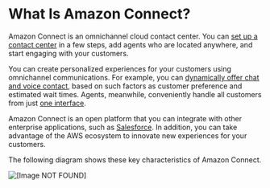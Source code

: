 # What Is Amazon Connect?<a name="what-is-amazon-connect"></a>

Amazon Connect is an omnichannel cloud contact center\. You can [set up a contact center](amazon-connect-get-started.md) in a few steps, add agents who are located anywhere, and start engaging with your customers\.

You can create personalized experiences for your customers using omnichannel communications\. For example, you can [dynamically offer chat and voice contact](use-channel-contact-attribute.md), based on such factors as customer preference and estimated wait times\. Agents, meanwhile, conveniently handle all customers from just [one interface](agent-user-guide.md)\. 

Amazon Connect is an open platform that you can integrate with other enterprise applications, such as [Salesforce](salesforce-integration.md)\. In addition, you can take advantage of the AWS ecosystem to innovate new experiences for your customers\. 

The following diagram shows these key characteristics of Amazon Connect\.

![\[Image NOT FOUND\]](http://docs.aws.amazon.com/connect/latest/adminguide/images/connect-overview1.png)